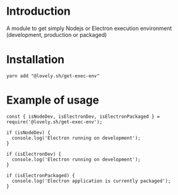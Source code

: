 # Introduction

A module to get simply Nodejs or Electron execution environment (development, production or packaged)

# Installation

```
yarn add "@lovely.sh/get-exec-env"
```

# Example of usage

```
const { isNodeDev, isElectronDev, isElectronPackaged } = require('@lovely.sh/get-exec-env');

if (isNodeDev) {
  console.log('Electron running on development');
}

if (isElectronDev) {
  console.log('Electron running on development');
}

if (isElectronPackaged) {
  console.log('Electron application is currently packaged');
}
```
